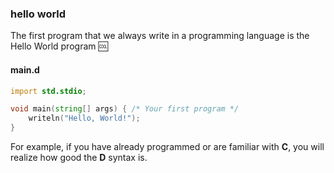 ### hello world
The first program that we always write in a programming language is the Hello World program :cool:

#### main.d

```d
import std.stdio;

void main(string[] args) { /* Your first program */
	writeln("Hello, World!");
}
```

For example, if you have already programmed or are familiar with **C**, you will realize how good the **D** syntax is.
